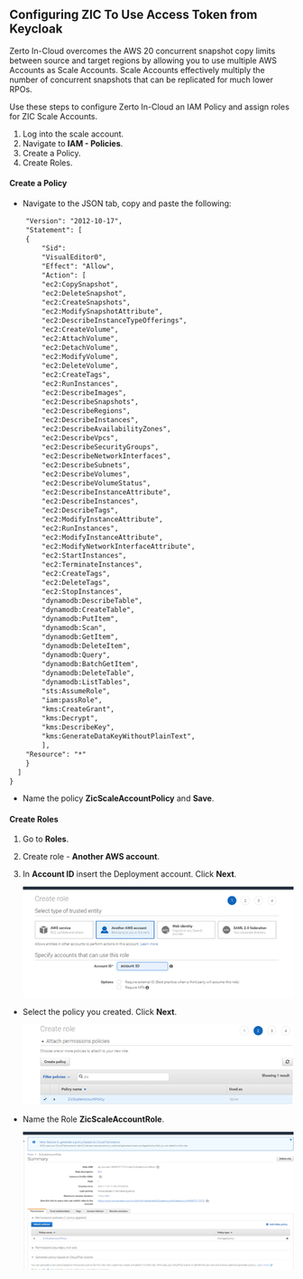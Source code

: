 ## Configuring ZIC To Use Access Token from Keycloak

Zerto In-Cloud overcomes the AWS 20 concurrent snapshot copy limits between source and target regions by allowing you to use multiple AWS Accounts as Scale Accounts. Scale Accounts effectively multiply the number of concurrent snapshots that can be replicated for much lower RPOs.

Use these steps to configure Zerto In-Cloud an IAM Policy and assign roles for ZIC Scale Accounts.

1.  Log into the scale account.
2.  Navigate to **IAM - Policies**.
3.  Create a Policy.
4.  Create Roles.

#### Create a Policy

-	Navigate to the JSON tab, copy and paste the following:
```{
	"Version": "2012-10-17",
	"Statement": [
	{
		"Sid": 
		"VisualEditor0",
		"Effect": "Allow",
		"Action": [
		"ec2:CopySnapshot",
		"ec2:DeleteSnapshot",
		"ec2:CreateSnapshots",
		"ec2:ModifySnapshotAttribute",
		"ec2:DescribeInstanceTypeOfferings",
		"ec2:CreateVolume",
		"ec2:AttachVolume",
		"ec2:DetachVolume",
		"ec2:ModifyVolume",
		"ec2:DeleteVolume",
		"ec2:CreateTags",
		"ec2:RunInstances",
		"ec2:DescribeImages",
		"ec2:DescribeSnapshots",
		"ec2:DescribeRegions",
		"ec2:DescribeInstances",
		"ec2:DescribeAvailabilityZones",
		"ec2:DescribeVpcs",
		"ec2:DescribeSecurityGroups",
		"ec2:DescribeNetworkInterfaces",
		"ec2:DescribeSubnets",
		"ec2:DescribeVolumes",
		"ec2:DescribeVolumeStatus",
		"ec2:DescribeInstanceAttribute",
		"ec2:DescribeInstances",
		"ec2:DescribeTags",
		"ec2:ModifyInstanceAttribute",
		"ec2:RunInstances",
		"ec2:ModifyInstanceAttribute",
		"ec2:ModifyNetworkInterfaceAttribute",
		"ec2:StartInstances",
		"ec2:TerminateInstances",
		"ec2:CreateTags",
		"ec2:DeleteTags",
		"ec2:StopInstances",
		"dynamodb:DescribeTable",
		"dynamodb:CreateTable",
		"dynamodb:PutItem",
		"dynamodb:Scan",
		"dynamodb:GetItem",
		"dynamodb:DeleteItem",
		"dynamodb:Query",
		"dynamodb:BatchGetItem",
		"dynamodb:DeleteTable",
		"dynamodb:ListTables",
		"sts:AssumeRole",
		"iam:passRole",
		"kms:CreateGrant",
		"kms:Decrypt",
		"kms:DescribeKey",
		"kms:GenerateDataKeyWithoutPlainText",
		],
	"Resource": "*"
	}
  ]
}
```
-	Name the policy **ZicScaleAccountPolicy** and **Save**.

#### Create Roles

1.  Go to **Roles**.
2.  Create role - **Another AWS account**.
3.  In **Account ID** insert the Deployment account. Click **Next**.

	![Create_role](Images/ZIC_create_Role.png?raw=true)

-	Select the policy you created. Click **Next**.

	![Create_Policy](Images/ZIC_create_Policy.png?raw=true)

-	Name the Role **ZicScaleAccountRole**.

	![ZicScaleAccountRole](Images/ZIC_ZicScaleAccountRole.png?raw=true)

